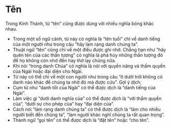 # Tên

Trong Kinh Thánh, từ “tên” cũng được dùng với nhiều nghĩa bóng khác nhau.
- Trong một số ngữ cảnh, từ này có nghĩa là “tên tuổi” chỉ về danh tiếng của một người như trong câu “hãy làm rạng danh chúng ta”.
- Thuật ngữ “tên” cũng chỉ về một điều được ghi nhớ. Chẳng hạn như “hãy quên tên của các thần tượng” có nghĩa là phá hủy những thần tượng đó để họ không còn nhớ đến hay thờ lạy chúng nữa.
- Khi nói “trong danh Chúa” có nghĩa là nói với quyền năng và thẩm quyền của Ngài hoặc đại diện cho Ngài.
- Từ này có thể chỉ về một con người như trong câu “ở dưới trời không có danh nào khác để chúng ta nhờ đó mà được cứu”.
Gợi ý dịch:
- Cụm từ như “danh tốt của Ngài” có thể được dịch là “danh tiếng của Ngài”.
- Làm việc gì “dưới danh nghĩa của” có thể được dịch là “với thẩm quyền của”, “dưới sự cho phép của” hay “đại diện của”.
- Cách nói “làm rạng danh chúng ta” có thể được dịch là “làm cho nhiều người biết đến chúng ta”, “làm người khác nghĩ chúng ta rất quan trọng”.
- Thành ngữ “gọi tên” có thể được dịch là “đặt tên” hoặc “cho tên”.

